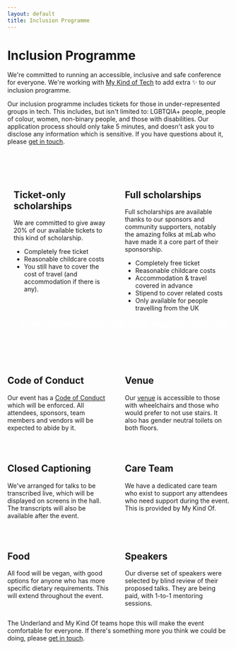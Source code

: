 ```yaml
---
layout: default
title: Inclusion Programme
---
```


<div class="content w">
  <h1 class="title">Inclusion Programme</h1>
  <p>We're committed to running an accessible, inclusive and safe conference for everyone. We're working with <a href="http://mykindof.tech/">My Kind of Tech</a> to add extra ✨ to our inclusion programme.</p>
  <p>Our inclusion programme includes tickets for those in under-represented groups in tech. This includes, but isn't limited to: LGBTQIA+ people, people of colour, women, non-binary people, and those with disabilities. Our application process should only take 5 minutes, and doesn't ask you to disclose any information which is sensitive. If you have questions about it, please <a href="mailto:yougotthis@underland.xyz">get in touch</a>.</p>
  <div class="tickets">
    <div class="boxes">
      <div class="box">
        <div class="top">
          <h2>Ticket-only scholarships</h2>
          <p>We are committed to give away 20% of our available tickets to this kind of scholarship.</p>
          <ul>
            <li>Completely free ticket</li>
            <li>Reasonable childcare costs</li>
            <li>You still have to cover the cost of travel (and accommodation if there is any).</li>
          </ul>
        </div>
      </div>
      <div class="box">
        <div class="top">
          <h2>Full scholarships</h2>
          <p>Full scholarships are available thanks to our sponsors and community supporters, notably the amazing folks at mLab who have made it a core part of their sponsorship.</p>
          <ul>
            <li>Completely free ticket</li>
            <li>Reasonable childcare costs</li>
            <li>Accommodation & travel covered in advance</li>
            <li>Stipend to cover related costs</li>
            <li>Only available for people travelling from the UK</li>
          </ul>
        </div>
      </div>
    </div>
    <a href='#' class='link'>Scholarships have now been awarded for 2019</a>
  </div>
  <div class="boxes">
    <div class="box">
      <h2>Code of Conduct</h2>
      <p>Our event has a <a href="/conduct">Code of Conduct</a> which will be enforced. All attendees, sponsors, team members and vendors will be expected to abide by it.</p>
    </div>
    <div class="box">
      <h2>Venue</h2>
      <p>Our <a href="/venue">venue</a> is accessible to those with wheelchairs and those who would prefer to not use stairs. It also has gender neutral toilets on both floors.</p>
    </div>
    <div class="box">
      <h2>Closed Captioning</h2>
      <p>We've arranged for talks to be transcribed live, which will be displayed on screens in the hall. The transcripts will also be available after the event.</p>
    </div>
    <div class="box">
      <h2>Care Team</h2>
      <p>We have a dedicated care team who exist to support any attendees who need support during the event. This is provided by My Kind Of.</p>
    </div>
    <div class="box">
      <h2>Food</h2>
      <p>All food will be vegan, with good options for anyone who has more specific dietary requirements. This will extend throughout the event.</p>
    </div>
    <div class="box">
      <h2>Speakers</h2>
      <p>Our diverse set of speakers were selected by blind review of their proposed talks. They are being paid, with 1-to-1 mentoring sessions.</p>
    </div>
  </div>
  <p>The Underland and My Kind Of teams hope this will make the event comfortable for everyone. If there's something more you think we could be doing, please <a href="mailto:yougotthis@underland.xyz">get in touch</a>.</p>
</div>

<style>
.tickets {
  background: var(--sky);
  padding: 1em;
  margin-bottom: 4em;
  margin-top: 4em;
}
.boxes {
  display: grid;
  grid-gap: 2em;
  grid-template-columns: 1fr 1fr;
}
.tickets .box {
  display: flex;
  flex-direction: column;
  justify-content: space-between;
}
.tickets .link {
  margin-top: 0;
  margin-bottom: 0;
  width: 100%;
  display: block;
  font-size: 1.25em;
  text-align: center;
}
.tickets .top,
.tickets .boxes {
  margin-bottom: 0;
}
.tickets a {
  padding: 0.25em 0.75em;
  background:var(--green);
  color: white;
  border: 2px solid var(--green-d);
  text-decoration: none;
  font-weight: bold;
  text-transform: uppercase; 
  font-size: 0.9em;
}

@media screen and (max-width: 800px) {
  .boxes {
    grid-template-columns: 1fr;
  }
}
</style>